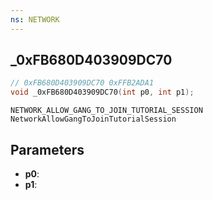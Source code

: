 ```yaml
---
ns: NETWORK
---
```

## _0xFB680D403909DC70

```c
// 0xFB680D403909DC70 0xFFB2ADA1
void _0xFB680D403909DC70(int p0, int p1);
```

```
NETWORK_ALLOW_GANG_TO_JOIN_TUTORIAL_SESSION
NetworkAllowGangToJoinTutorialSession
```

## Parameters
* **p0**: 
* **p1**: 

